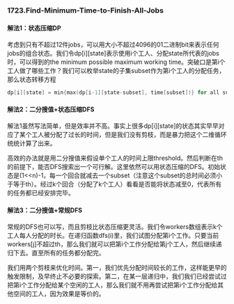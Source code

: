### 1723.Find-Minimum-Time-to-Finish-All-Jobs

#### 解法1：状态压缩DP
考虑到只有不超过12件jobs，可以用大小不超过4096的01二进制bit来表示任何jobs的组合状态。我们令dp[i][state]表示使用i个工人、分配state所代表的jobs时，可以得到的the minimum possible maximum working time。突破口是第i个工人做了哪些工作？我们可以枚举state的子集subset作为第i个工人的分配任务，那么状态转移方程
```cpp
dp[i][state] = min{max(dp[i-1][state-subset], time[subset])} for all subsets.
```

#### 解法2：二分搜值+状态压缩DFS
解法1虽然写法简单，但是效率并不高。事实上很多dp[i][state]的状态其实早早对应了某个工人被分配了过长的时间，但是我们没有剪枝，而是暴力把这个二维循环统统计算了出来。

高效的办法就是用二分搜值来假设单个工人的时间上限threshold。然后判断在th的前提下，能否DFS搜索出一个可行解。这里依然可以用状态压缩的DFS。初始状态是(1<<n)-1，每一个回合就减去一个subset（注意这个subset的总时间必须小于等于th）。经过k个回合（分配了k个工人）看看是否能将状态减至0，代表所有的任务都已经安排完毕。

#### 解法3：二分搜值+常规DFS
常规的DFS也可以写，而且剪枝比状态压缩更灵活。我们令workers数组表示k个工人每人分配的时长。在递归函数dfs(i)里，我们试图分配第i个工作。只要当前workers[j]不超过th，那么我们就可以把第i个工作分配给第j个工人，然后继续递归下去。直至所有的任务都分配完。

我们用两个剪枝来优化时间。第一，我们优先分配时间较长的工作，这样能更早的触发限制，及早终止不必要的探索。第二，在某一层递归中，我们我们已经尝试过把第i个工作分配给某个空闲的工人，那么我们就不用再尝试把第i个工作分配给其他空间的工人，因为效果是等价的。
